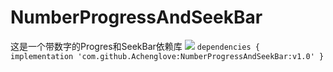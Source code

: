 # NumberProgressAndSeekBar
这是一个带数字的Progres和SeekBar依赖库
[![](https://jitpack.io/v/Achenglove/NumberProgressAndSeekBar.svg)](https://jitpack.io/#Achenglove/NumberProgressAndSeekBar)
``
dependencies {
	        implementation 'com.github.Achenglove:NumberProgressAndSeekBar:v1.0'
	}
  ``
